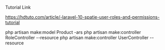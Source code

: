 Tutorial Link

https://hdtuto.com/article/-laravel-10-spatie-user-roles-and-permissions-tutorial

php artisan make:model Product -ars
php artisan make:controller RoleController --resource
php artisan make:controller UserController --resource
